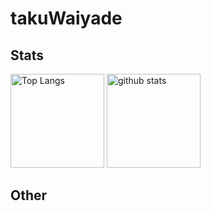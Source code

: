 # takuWaiyade

## Stats

<p align="left"> 
  <img alt="Top Langs" height="150px" src="https://github-readme-stats.vercel.app/api/top-langs/?username=takuWaiyade&layout=compact&show_icons=true"/>
  <img alt="github stats" height="150px" src="https://github-readme-stats.vercel.app/api?username=takuWaiyade&show_icons=ture" />
</p>

## Other
